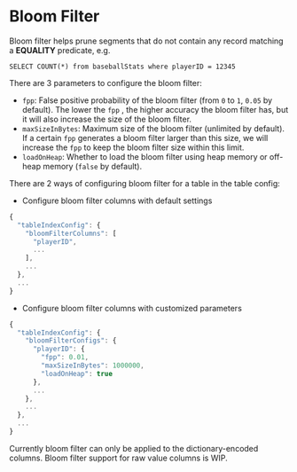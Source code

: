 # Bloom Filter

Bloom filter helps prune segments that do not contain any record matching a **EQUALITY** predicate, e.g.

`SELECT COUNT(*) from baseballStats where playerID = 12345`

There are 3 parameters to configure the bloom filter:

* `fpp`: False positive probability of the bloom filter \(from `0` to `1`, `0.05` by default\). The lower the `fpp` , the higher accuracy the bloom filter has, but it will also increase the size of the bloom filter.
* `maxSizeInBytes`: Maximum size of the bloom filter \(unlimited by default\). If a certain `fpp` generates a bloom filter larger than this size, we will increase the `fpp` to keep the bloom filter size within this limit.
* `loadOnHeap`: Whether to load the bloom filter using heap memory or off-heap memory \(`false` by default\).

There are 2 ways of configuring bloom filter for a table in the table config:

* Configure bloom filter columns with default settings

```javascript
{
  "tableIndexConfig": {
    "bloomFilterColumns": [
      "playerID",
      ...
    ],
    ...
  },
  ...
}
```

* Configure bloom filter columns with customized parameters

```javascript
{
  "tableIndexConfig": {
    "bloomFilterConfigs": {
      "playerID": {
        "fpp": 0.01,
        "maxSizeInBytes": 1000000,
        "loadOnHeap": true
      },
      ...
    },
    ...
  },
  ...
}
```

Currently bloom filter can only be applied to the dictionary-encoded columns. Bloom filter support for raw value columns is WIP.

